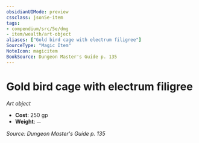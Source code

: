 ```yaml
---
obsidianUIMode: preview
cssclass: json5e-item
tags:
- compendium/src/5e/dmg
- item/wealth/art-object
aliases: ["Gold bird cage with electrum filigree"]
SourceType: "Magic Item"
NoteIcon: magicitem
BookSource: Dungeon Master's Guide p. 135
---
```

# Gold bird cage with electrum filigree
*Art object*  

- **Cost**: 250 gp
- **Weight**: ⏤

*Source: Dungeon Master's Guide p. 135*